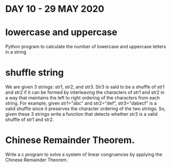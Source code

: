 # DAY 10 - 29 MAY 2020
 
# lowercase and uppercase
  Python program to calculate the number of lowercase and uppercase letters in a string 

# shuffle string
   We are given 3 strings: str1, str2, and str3. Str3 is said to be a shuffle of str1 and str2 if it can be formed by interleaving the characters of str1 and str2 in a way that maintains the left to right ordering of the characters from each string. For example, given str1="abc" and str2="def", str3="dabecf" is a valid shuffle since it preserves the character ordering of the two strings. So, given these 3 strings write a function that detects whether str3 is a valid shuffle of str1 and str2.

# Chinese Remainder Theorem.
  Write a c program to solve a system of linear congruences by applying the Chinese Remainder Theorem.
